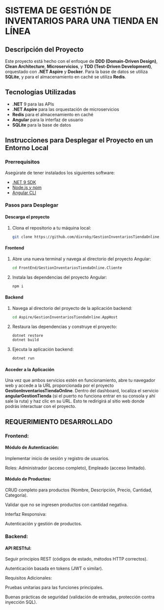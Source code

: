 # SISTEMA DE GESTIÓN DE INVENTARIOS PARA UNA TIENDA EN LÍNEA

## Descripción del Proyecto
Este proyecto está hecho con el enfoque de **DDD (Domain-Driven Design)**, **Clean Architecture**, **Microservicios**, y **TDD (Test-Driven Development)**, orquestado con **.NET Aspire** y **Docker**. Para la base de datos se utiliza **SQLite**, y para el almacenamiento en caché se utiliza **Redis**.


## Tecnologías Utilizadas
- **.NET** 9 para las APIs
- **.NET Aspire** para las orquestación de microservicios
- **Redis** para el almacenamiento en caché
- **Angular** para la interfaz de usuario
- **SQLite** para la base de datos

## Instrucciones para Desplegar el Proyecto en un Entorno Local

### Prerrequisitos
Asegúrate de tener instalados los siguientes software:
- [.NET 9 SDK](https://dotnet.microsoft.com/download)
- [Node.js y npm](https://nodejs.org/es/blog/release/v20.17.0)
- [Angular CLI](https://angular.io/cli)

### Pasos para Desplegar

#### Descarga el proyecto
1. Clona el repositorio a tu máquina local:
   ```bash
   git clone https://github.com/dixroby/GestionInventariosTiendaOnline

#### Frontend

1. Abre una nueva terminal y navega al directorio del proyecto Angular:
   ```bash
   cd FrontEnd/GestionInventariosTiendaOnline.Cliente

2. Instala las dependencias del proyecto Angular:
   ```bash
   npm i

#### Backend

1. Navega al directorio del proyecto de la aplicación backend:
   ```bash
   cd Aspire/GestionInventariosTiendaOnline.AppHost

2. Restaura las dependencias y construye el proyecto:
   ```bash
   dotnet restore
   dotnet build

3. Ejecuta la aplicación backend:
   ```bash
   dotnet run


#### Acceder a la Aplicación
Una vez que ambos servicios estén en funcionamiento, abre tu navegador web y accede a la URL proporcionada por el proyecto **GestionInventariosTiendaOnline**. Dentro del dashboard, localiza el servicio **angularGestionTienda** (si el puerto no funciona entrar en su consola y ahí sale la ruta) y haz clic en su URL. Esto te redirigirá al sitio web donde podrás interactuar con el proyecto.

## REQUERIMIENTO DESARROLLADO

### Frontend:

#### Módulo de Autenticación:

Implementar inicio de sesión y registro de usuarios.

Roles: Administrador (acceso completo), Empleado (acceso limitado).

#### Módulo de Productos:

CRUD completo para productos (Nombre, Descripción, Precio, Cantidad, Categoría).

Validar que no se ingresen productos con cantidad negativa.

Interfaz Responsiva:

Autenticación y gestión de productos.

### Backend:

#### API RESTful:

Seguir principios REST (códigos de estado, métodos HTTP correctos).

Autenticación basada en tokens (JWT o similar).

Requisitos Adicionales:

Pruebas unitarias para las funciones principales.

Buenas prácticas de seguridad (validación de entradas, protección contra inyección SQL).
